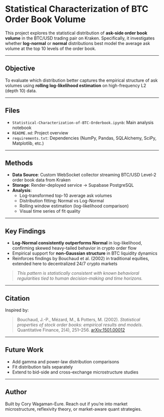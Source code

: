 # Statistical Characterization of BTC Order Book Volume

This project explores the statistical distribution of **ask-side order book volume** in the BTC/USD trading pair on Kraken. Specifically, it investigates whether **log-normal** or **normal** distributions best model the average ask volume at the top 10 levels of the order book.

---

##  Objective

To evaluate which distribution better captures the empirical structure of ask volumes using **rolling log-likelihood estimation** on high-frequency L2 (depth 10) data.

---

##  Files

- `Statistical-Characterization-of-BTC-Orderbook.ipynb`: Main analysis notebook
- `README.md`: Project overview
- `requirements.txt`: Dependencies (NumPy, Pandas, SQLAlchemy, SciPy, Matplotlib, etc.)

---

##  Methods

- **Data Source**: Custom WebSocket collector streaming BTC/USD Level-2 order book data from Kraken
- **Storage**: Render-deployed service → Supabase PostgreSQL
- **Analysis**:
  - Log-transformed top-10 average ask volumes
  - Distribution fitting: Normal vs Log-Normal
  - Rolling window estimation (log-likelihood comparison)
  - Visual time series of fit quality

---

##  Key Findings

- **Log-Normal consistently outperforms Normal** in log-likelihood, confirming skewed heavy-tailed behavior in crypto order flow
- Empirical support for **non-Gaussian structure** in BTC liquidity dynamics
- Reinforces findings by Bouchaud et al. (2002) in traditional equities, extended here to decentralized 24/7 crypto markets

> *This pattern is statistically consistent with known behavioral regularities tied to human decision-making and time horizons.*

---

##  Citation

Inspired by:

> Bouchaud, J.-P., Mézard, M., & Potters, M. (2002). *Statistical properties of stock order books: empirical results and models*. Quantitative Finance, 2(4), 251–256. [arXiv:1501.00012](https://arxiv.org/abs/1501.00012)

---

##  Future Work

- Add gamma and power-law distribution comparisons
- Fit distribution tails separately
- Extend to bid-side and cross-exchange microstructure studies

---

##  Author

Built by Cory Wagaman-Eure. Reach out if you’re into market microstructure, reflexivity theory, or market-aware quant strategies.

